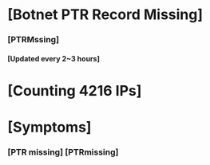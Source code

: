 # [Botnet PTR Record Missing]
### [PTRMssing]
#### [Updated every 2~3 hours]

# [Counting 4216 IPs]

# [Symptoms] 
###   [PTR missing] [PTRmissing]

